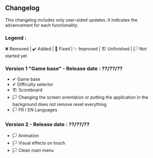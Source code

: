 ## Changelog
This changelog includes only user-sided updates. It indicates the advancement for each functionality.

### Legend :
❌ Removed | ✔️ Added | 💫 Fixed | ✨ Improved | 🏗️ Unfinished | 🏳️ Not started yet

### Version 1 "Game base" - Release date : ??/??/??
- ✔ Game base
- ✔ Difficulty selector
- 🏗 Scoreboard
- 🏳️ Changing the screen orientation or putting the application in the background does not remove reset everything
- 🏳️ FR / EN Languages

### Version 2 - Release date : ??/??/??
- 🏳️ Animation
- 🏳️ Visual effects on touch
- 🏳️ Clean main menu